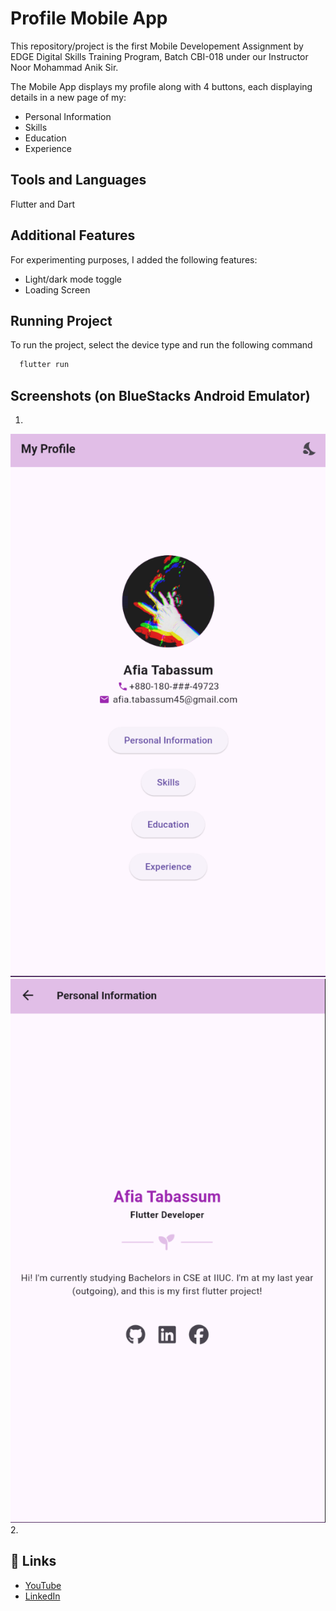 # Profile Mobile App

This repository/project is the first Mobile Developement Assignment by EDGE Digital Skills Training Program, Batch CBI-018 under our Instructor Noor Mohammad Anik Sir.

The Mobile App displays my profile along with 4 buttons, each displaying details in a new page of my: 
- Personal Information 
- Skills 
- Education
- Experience

## Tools and Languages

Flutter and Dart
## Additional Features
For experimenting purposes, I added the following features:

- Light/dark mode toggle
- Loading Screen


## Running Project

To run the project, select the device type and run the following command

```bash
  flutter run
```


## Screenshots (on BlueStacks Android Emulator)
1. 
![App Screenshot](assets/images/ss1.PNG) ![App Screenshot](assets/images/ss2.PNG)
2. 


## 🔗 Links

- [YouTube](https://www.youtube.com/channel/UCVAEiPNfFBiI65Y60ZtKrNw "YouTube Channel") 
- [LinkedIn](https://www.linkedin.com/in/afia-tabassum-805361213/ "LinkedIn Profile")




